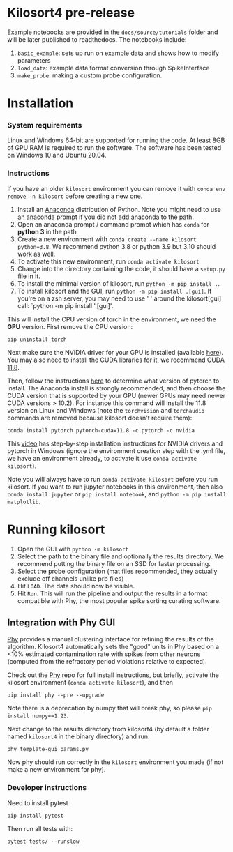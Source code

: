 # Kilosort4 pre-release

<!--You can run Kilosort4 without installing it locally using google colab. An example colab notebook is available [here](https://colab.research.google.com/drive/1gFZa8TEBDXmg_CB5RwuT_52Apl3hP0Ie?usp=sharing). It will download some test data, run kilosort4 on it, and show some plots. -->

Example notebooks are provided in the `docs/source/tutorials` folder and will be later published to readthedocs. The notebooks include: 

  1. `basic_example`:  sets up run on example data and shows how to modify parameters  
  2. `load_data`:  example data format conversion through SpikeInterface  
  3. `make_probe`:  making a custom probe configuration. 

# Installation

### System requirements

Linux and Windows 64-bit are supported for running the code. At least 8GB of GPU RAM is required to run the software. The software has been tested on Windows 10 and Ubuntu 20.04. 

### Instructions

If you have an older `kilosort` environment you can remove it with `conda env remove -n kilosort` before creating a new one.

1. Install an [Anaconda](https://www.anaconda.com/products/distribution) distribution of Python. Note you might need to use an anaconda prompt if you did not add anaconda to the path.
2. Open an anaconda prompt / command prompt which has `conda` for **python 3** in the path
3. Create a new environment with `conda create --name kilosort python=3.8`. We recommend python 3.8 or python 3.9 but 3.10 should work as well.
4. To activate this new environment, run `conda activate kilosort`
5. Change into the directory containing the code, it should have a `setup.py` file in it.
6. To install the minimal version of kilosort, run `python -m pip install .`.  
7. To install kilosort and the GUI, run `python -m pip install .[gui]`. If you're on a zsh server, you may need to use ' ' around the kilosort[gui] call: `python -m pip install '.[gui]'.

This will install the CPU version of torch in the environment, we need the **GPU** version. First remove the CPU version:
~~~
pip uninstall torch
~~~

Next make sure the NVIDIA driver for your GPU is installed (available [here](https://www.nvidia.com/Download/index.aspx?lang=en-us)). You may also need to install the CUDA libraries for it, we recommend [CUDA 11.8](https://developer.nvidia.com/cuda-11-8-0-download-archive).

Then, follow the instructions [here](https://pytorch.org/get-started/locally/) to determine what version of pytorch to install. The Anaconda install is strongly recommended, and then choose the CUDA version that is supported by your GPU (newer GPUs may need newer CUDA versions > 10.2). For instance this command will install the 11.8 version on Linux and Windows (note the `torchvision` and `torchaudio` commands are removed because kilosort doesn't require them):

~~~
conda install pytorch pytorch-cuda=11.8 -c pytorch -c nvidia
~~~~

This [video](https://www.youtube.com/watch?v=gsixIQYvj3U) has step-by-step installation instructions for NVIDIA drivers and pytorch in Windows (ignore the environment creation step with the .yml file, we have an environment already, to activate it use `conda activate kilosort`).

Note you will always have to run `conda activate kilosort` before you run kilosort. If you want to run jupyter notebooks in this environment, then also `conda install jupyter` or `pip install notebook`, and `python -m pip install matplotlib`.

# Running kilosort 

1. Open the GUI with `python -m kilosort`
2. Select the path to the binary file and optionally the results directory. We recommend putting the binary file on an SSD for faster processing. 
3. Select the probe configuration (mat files recommended, they actually exclude off channels unlike prb files)
4. Hit `LOAD`. The data should now be visible.
5. Hit `Run`. This will run the pipeline and output the results in a format compatible with Phy, the most popular spike sorting curating software.

## Integration with Phy GUI

[Phy](https://github.com/kwikteam/phy) provides a manual clustering interface for refining the results of the algorithm. Kilosort4 automatically sets the "good" units in Phy based on a <10% estimated contamination rate with spikes from other neurons (computed from the refractory period violations relative to expected).

Check out the [Phy](https://github.com/kwikteam/phy) repo for full install instructions, but briefly, activate the kilosort environment (`conda activate kilosort`), and then
~~~
pip install phy --pre --upgrade
~~~

Note there is a deprecation by numpy that will break phy, so please `pip install numpy==1.23`.

Next change to the results directory from kilosort4 (by default a folder named `kilosort4` in the binary directory) and run:
~~~
phy template-gui params.py
~~~

Now phy should run correctly in the `kilosort` environment you made (if not make a new environment for phy).

### Developer instructions

Need to install pytest
~~~
pip install pytest
~~~

Then run all tests with:
~~~
pytest tests/ --runslow

